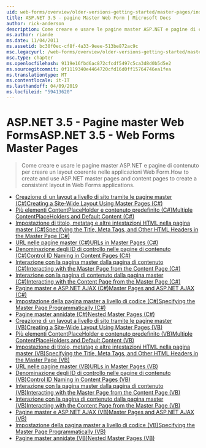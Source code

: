 ```yaml
---
uid: web-forms/overview/older-versions-getting-started/master-pages/index
title: ASP.NET 3.5 - pagine Master Web Form | Microsoft Docs
author: rick-anderson
description: Come creare e usare le pagine master ASP.NET e pagine di contenuto per creare un layout coerente nelle applicazioni Web Form.
ms.author: riande
ms.date: 11/04/2011
ms.assetid: bc30f0ec-cf8f-4a33-9eee-513be872ac9c
msc.legacyurl: /web-forms/overview/older-versions-getting-started/master-pages
msc.type: chapter
ms.openlocfilehash: 9119e16fbd6ac872cfcdf5497c5ca3d8d0b5d5e2
ms.sourcegitcommit: 0f1119340e4464720cfd16d0ff15764746ea1fea
ms.translationtype: MT
ms.contentlocale: it-IT
ms.lasthandoff: 04/09/2019
ms.locfileid: "59413620"
---
```

# <a name="aspnet-35---web-forms-master-pages"></a><span data-ttu-id="c7a8e-103">ASP.NET 3.5 - Pagine master Web Forms</span><span class="sxs-lookup"><span data-stu-id="c7a8e-103">ASP.NET 3.5 - Web Forms Master Pages</span></span>

> <span data-ttu-id="c7a8e-104">Come creare e usare le pagine master ASP.NET e pagine di contenuto per creare un layout coerente nelle applicazioni Web Form.</span><span class="sxs-lookup"><span data-stu-id="c7a8e-104">How to create and use ASP.NET master pages and content pages to create a consistent layout in Web Forms applications.</span></span>


- [<span data-ttu-id="c7a8e-105">Creazione di un layout a livello di sito tramite le pagine master (C#)</span><span class="sxs-lookup"><span data-stu-id="c7a8e-105">Creating a Site-Wide Layout Using Master Pages (C#)</span></span>](creating-a-site-wide-layout-using-master-pages-cs.md)
- [<span data-ttu-id="c7a8e-106">Più elementi ContentPlaceHolder e contenuto predefinito (C#)</span><span class="sxs-lookup"><span data-stu-id="c7a8e-106">Multiple ContentPlaceHolders and Default Content (C#)</span></span>](multiple-contentplaceholders-and-default-content-cs.md)
- [<span data-ttu-id="c7a8e-107">Impostazione di titolo, metatag e altre intestazioni HTML nella pagina master (C#)</span><span class="sxs-lookup"><span data-stu-id="c7a8e-107">Specifying the Title, Meta Tags, and Other HTML Headers in the Master Page (C#)</span></span>](specifying-the-title-meta-tags-and-other-html-headers-in-the-master-page-cs.md)
- [<span data-ttu-id="c7a8e-108">URL nelle pagine master (C#)</span><span class="sxs-lookup"><span data-stu-id="c7a8e-108">URLs in Master Pages (C#)</span></span>](urls-in-master-pages-cs.md)
- [<span data-ttu-id="c7a8e-109">Denominazione degli ID di controllo nelle pagine di contenuto (C#)</span><span class="sxs-lookup"><span data-stu-id="c7a8e-109">Control ID Naming in Content Pages (C#)</span></span>](control-id-naming-in-content-pages-cs.md)
- [<span data-ttu-id="c7a8e-110">Interazione con la pagina master dalla pagina di contenuto (C#)</span><span class="sxs-lookup"><span data-stu-id="c7a8e-110">Interacting with the Master Page from the Content Page (C#)</span></span>](interacting-with-the-master-page-from-the-content-page-cs.md)
- [<span data-ttu-id="c7a8e-111">Interazione con la pagina di contenuto dalla pagina master (C#)</span><span class="sxs-lookup"><span data-stu-id="c7a8e-111">Interacting with the Content Page from the Master Page (C#)</span></span>](interacting-with-the-content-page-from-the-master-page-cs.md)
- [<span data-ttu-id="c7a8e-112">Pagine master e ASP.NET AJAX (C#)</span><span class="sxs-lookup"><span data-stu-id="c7a8e-112">Master Pages and ASP.NET AJAX (C#)</span></span>](master-pages-and-asp-net-ajax-cs.md)
- [<span data-ttu-id="c7a8e-113">Impostazione della pagina master a livello di codice (C#)</span><span class="sxs-lookup"><span data-stu-id="c7a8e-113">Specifying the Master Page Programmatically (C#)</span></span>](specifying-the-master-page-programmatically-cs.md)
- [<span data-ttu-id="c7a8e-114">Pagine master annidate (C#)</span><span class="sxs-lookup"><span data-stu-id="c7a8e-114">Nested Master Pages (C#)</span></span>](nested-master-pages-cs.md)
- [<span data-ttu-id="c7a8e-115">Creazione di un layout a livello di sito tramite le pagine master (VB)</span><span class="sxs-lookup"><span data-stu-id="c7a8e-115">Creating a Site-Wide Layout Using Master Pages (VB)</span></span>](creating-a-site-wide-layout-using-master-pages-vb.md)
- [<span data-ttu-id="c7a8e-116">Più elementi ContentPlaceHolder e contenuto predefinito (VB)</span><span class="sxs-lookup"><span data-stu-id="c7a8e-116">Multiple ContentPlaceHolders and Default Content (VB)</span></span>](multiple-contentplaceholders-and-default-content-vb.md)
- [<span data-ttu-id="c7a8e-117">Impostazione di titolo, metatag e altre intestazioni HTML nella pagina master (VB)</span><span class="sxs-lookup"><span data-stu-id="c7a8e-117">Specifying the Title, Meta Tags, and Other HTML Headers in the Master Page (VB)</span></span>](specifying-the-title-meta-tags-and-other-html-headers-in-the-master-page-vb.md)
- [<span data-ttu-id="c7a8e-118">URL nelle pagine master (VB)</span><span class="sxs-lookup"><span data-stu-id="c7a8e-118">URLs in Master Pages (VB)</span></span>](urls-in-master-pages-vb.md)
- [<span data-ttu-id="c7a8e-119">Denominazione degli ID di controllo nelle pagine di contenuto (VB)</span><span class="sxs-lookup"><span data-stu-id="c7a8e-119">Control ID Naming in Content Pages (VB)</span></span>](control-id-naming-in-content-pages-vb.md)
- [<span data-ttu-id="c7a8e-120">Interazione con la pagina master dalla pagina di contenuto (VB)</span><span class="sxs-lookup"><span data-stu-id="c7a8e-120">Interacting with the Master Page from the Content Page (VB)</span></span>](interacting-with-the-master-page-from-the-content-page-vb.md)
- [<span data-ttu-id="c7a8e-121">Interazione con la pagina di contenuto dalla pagina master (VB)</span><span class="sxs-lookup"><span data-stu-id="c7a8e-121">Interacting with the Content Page from the Master Page (VB)</span></span>](interacting-with-the-content-page-from-the-master-page-vb.md)
- [<span data-ttu-id="c7a8e-122">Pagine master e ASP.NET AJAX (VB)</span><span class="sxs-lookup"><span data-stu-id="c7a8e-122">Master Pages and ASP.NET AJAX (VB)</span></span>](master-pages-and-asp-net-ajax-vb.md)
- [<span data-ttu-id="c7a8e-123">Impostazione della pagina master a livello di codice (VB)</span><span class="sxs-lookup"><span data-stu-id="c7a8e-123">Specifying the Master Page Programmatically (VB)</span></span>](specifying-the-master-page-programmatically-vb.md)
- [<span data-ttu-id="c7a8e-124">Pagine master annidate (VB)</span><span class="sxs-lookup"><span data-stu-id="c7a8e-124">Nested Master Pages (VB)</span></span>](nested-master-pages-vb.md)
